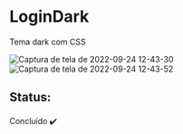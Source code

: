 # LoginDark

Tema dark com CSS

![Captura de tela de 2022-09-24 12-43-30](https://user-images.githubusercontent.com/105956403/192106965-5d3243d6-09a6-48e9-9efd-a93f1f93534c.png)
![Captura de tela de 2022-09-24 12-43-52](https://user-images.githubusercontent.com/105956403/192106971-c63d5985-2c99-4b94-a9b7-453e0e87b2ec.png)


## Status:

####

Concluído ✔️
